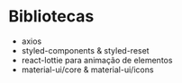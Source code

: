 # Bibliotecas
- axios
- styled-components & styled-reset
- react-lottie para animação de elementos
- material-ui/core & material-ui/icons